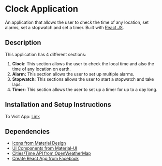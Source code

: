 # Clock Application

An application that allows the user to check the time of any location, set alarms, set a stopwatch and set a timer. Built with [React JS](https://reactjs.org).

## Description
  This application has 4 different sections:
  1. **Clock:** This section allows the user to check the local time and also the time of any location on earth.
  2. **Alarm:** This section allows the user to set up multiple alarms.
  3. **Stopwatch:** This sections allows the user to start a stopwatch and take laps.
  4. **Timer:** This section allows the user to set up a timer for up to a day long.

## Installation and Setup Instructions

To Visit App:
  [Link](https://davidscicluna.github.io/react-clock/#/)

## Dependencies
  * [Icons from Material Design](https://material.io/resources/icons/)
  * [UI Components from Material-UI](https://material-ui.com)
  * [Cities/Time API from OpenWeatherMap](https://openweathermap.org)
  * [Create React App from Facebook](https://create-react-app.dev)
